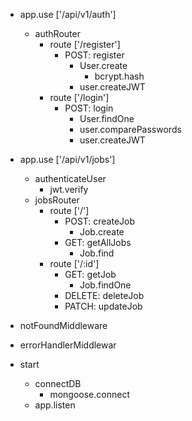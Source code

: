    + app.use ['/api/v1/auth'] 
      - authRouter
         - route ['/register']
            - POST: register
               - User.create
                  - bcrypt.hash
               - user.createJWT
         - route ['/login']
            - POST: login
               - User.findOne
               - user.comparePasswords    
               - user.createJWT

   + app.use ['/api/v1/jobs']
      - authenticateUser
         - jwt.verify
      - jobsRouter
         - route ['/']
            - POST: createJob
               - Job.create
            - GET: getAllJobs
               - Job.find
         - route ['/:id']
            - GET: getJob
               - Job.findOne
            - DELETE: deleteJob
            - PATCH: updateJob

   + notFoundMiddleware
   + errorHandlerMiddlewar

   + start
      - connectDB
         - mongoose.connect
      - app.listen
